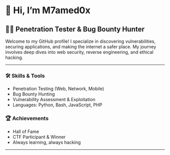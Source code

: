 # 👋 Hi, I’m M7amed0x

## 🕵️‍♂️ Penetration Tester & Bug Bounty Hunter

Welcome to my GitHub profile! I specialize in discovering vulnerabilities, securing applications, and making the internet a safer place. My journey involves deep dives into web security, reverse engineering, and ethical hacking.

---

### 🛠️ Skills & Tools
- Penetration Testing (Web, Network, Mobile)
- Bug Bounty Hunting
- Vulnerability Assessment & Exploitation
- Languages: Python, Bash, JavaScript, PHP

### 🏆 Achievements
- Hall of Fame 
- CTF Participant & Winner
- Always learning, always hacking

---
